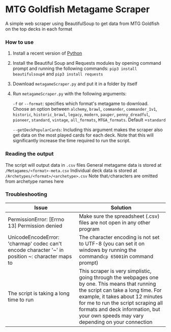# MTG Goldfish Metagame Scraper

A simple web scraper using BeautifulSoup to get data from MTG Goldfish on the top decks in each format

### How to use

1. Install a recent version of [Python](https://www.python.org/downloads/)
2. Install the Beautiful Soup and Requests modules by opening command prompt and running the following commands:
```pip3 install beautifulsoup4``` and ```pip3 install requests```
3. Download ```metagameScraper.py``` and put it in a folder by itself
4. Run ```metagameScraper.py``` with the following arguments:

    ```-f``` or ```--format```: specifies which format's metagame to download. Choose an option between ```alchemy```, ```brawl```, ```commander```, ```commander_1v1```, ```historic```, ```historic_brawl```, ```legacy```, ```modern```, ```pauper```, ```penny_dreadful```, ```pioneer```, ```standard```, ```vintage```, ```all_formats```, ```MTGA_formats```. Default =```standard```
    
    ```--getDeckPopularCards```: Including this argument makes the scraper also get data on the most played cards for each deck. Note that this will significantly increase the time required to run the script.

### Reading the output

The script will output data in ```.csv``` files
General metagame data is stored at ```/Metagames/<format>-meta.csv```
Individual deck data is stored at ```/Archetypes/<format>/<archetype>.csv``` Note that```/```characters are omitted from archetype names here



### Troubleshooting
| Issue | Solution |
| ----- | -------- |
| PermissionError: [Errno 13] Permission denied | Make sure the spreadsheet (.csv) files are not open in any other program |
| UnicodeEncodeError: 'charmap' codec can't encode character '~' in position ~: character maps to <undefined> | The character encoding is not set to UTF-8 (you can set it on windows by running the command```cp 65001```in command prompt) |
| The script is taking a long time to run | This scraper is very simplistic, going through the webpages one by one. This means that running the script can take a long time. For example, it takes about 12 minutes for me to run the script scraping all formats and deck information, but your own speeds may vary depending on your connection |